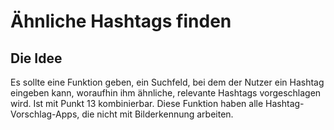 # Ähnliche Hashtags finden

## Die Idee

Es sollte eine Funktion geben, ein Suchfeld, bei dem der Nutzer ein Hashtag eingeben kann, woraufhin ihm ähnliche, relevante Hashtags vorgeschlagen wird. Ist mit Punkt 13 kombinierbar. Diese Funktion haben alle Hashtag-Vorschlag-Apps, die nicht mit Bilderkennung arbeiten.